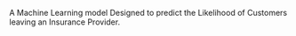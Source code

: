 A Machine Learning model Designed to predict the Likelihood of Customers leaving an Insurance Provider.
